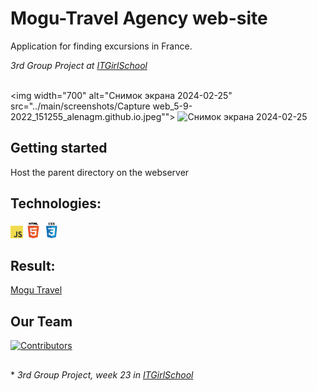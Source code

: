 # Mogu-Travel Agency web-site

Application for finding excursions in France. 

_3rd Group Project at [ITGirlSchool]_<br><br>

<img width="700" alt="Снимок экрана 2024-02-25" src="../main/screenshots/Capture web_5-9-2022_151255_alenagm.github.io.jpeg"">
<img width="700" alt="Снимок экрана 2024-02-25" src="../main/screenshots/Capture web_5-9-2022_151255_alenagm.github.io.jpeg">

## Getting started
Host the parent directory on the webserver
  
## Technologies:
<code><img height="20" src="https://raw.githubusercontent.com/github/explore/80688e429a7d4ef2fca1e82350fe8e3517d3494d/topics/javascript/javascript.png"></code>
<code><img height="25" src="https://raw.githubusercontent.com/github/explore/80688e429a7d4ef2fca1e82350fe8e3517d3494d/topics/html/html.png"></code>
<code><img height="25" src="https://raw.githubusercontent.com/github/explore/80688e429a7d4ef2fca1e82350fe8e3517d3494d/topics/css/css.png"></code>

## Result:
[Mogu Travel]

## Our Team
[![Contributors](https://contrib.rocks/image?repo=AlenaGM/Mogu-Travel)](https://github.com/AlenaGM/Mogu-Travel/graphs/contributors)


##

  
  \* _3rd Group Project, week 23 in [ITGirlSchool]_ 
  

   [ITGirlSchool]: <https://itgirlschool.com/en>
   [Mogu Travel]: <https://alenagm.github.io/mogu-travel/>
